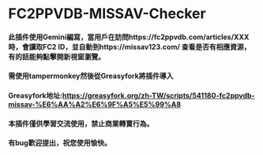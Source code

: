 # FC2PPVDB-MISSAV-Checker
#### 此插件使用Gemini編寫，當用戶在訪問https://fc2ppvdb.com/articles/XXX 時，會讀取FC2 ID，並自動到https://missav123.com/ 查看是否有相應資源，有的話能夠點擊開新視窗瀏覽。
#### 需使用tampermonkey然後從Greasyfork將插件導入
#### Greasyfork地址:https://greasyfork.org/zh-TW/scripts/541180-fc2ppvdb-missav-%E6%AA%A2%E6%9F%A5%E5%99%A8

#### 本插件僅供學習交流使用，禁止商業轉賣行為。

#### 有bug歡迎提出，祝您使用愉快。
